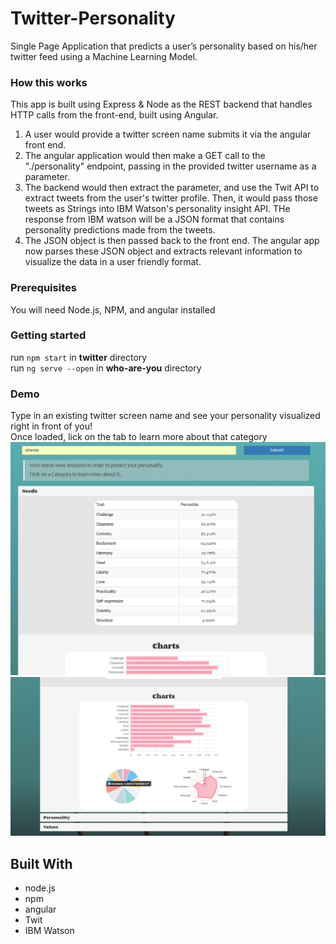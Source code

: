


# Twitter-Personality

Single Page Application that predicts a user’s personality based on his/her twitter feed using a Machine Learning Model.


### How this works
This app is built using Express & Node as the REST backend that handles HTTP calls from the front-end, built using Angular.
<ol>
  <li>
A user would provide a twitter screen name submits it via the angular front end. </li>
   <li>The angular application would then make a GET call to the "./personality" endpoint, passing in the provided twitter username as a parameter.
</li>
   <li>The backend would then extract the parameter, and use the Twit API to extract tweets from the user's twitter profile. Then, it would pass those tweets as Strings into IBM Watson's personality insight API. THe response from IBM watson will be a JSON format that contains personality predictions made from the tweets. </li>
   <li>The JSON object is then passed back to the front end. The angular app now parses these JSON object and extracts relevant information to visualize the data in a user friendly format.</li>
</ol>

### Prerequisites

You will need Node.js, NPM, and angular installed

### Getting started

run <code>npm start</code> in <strong>twitter</strong> directory <br>
run <code>ng serve --open</code> in <strong>who-are-you</strong> directory<br>

### Demo
Type in an existing twitter screen name and see your personality visualized right in front of you! <br>
Once loaded, lick on the tab to learn more about that category <br>
<img src = "Capture.PNG">
<img src = "screenshot.png">

## Built With
<ul>
  <li>node.js</li>
  <li>npm</li>
  <li>angular</li>
  <li>Twit</li>
  <li>IBM Watson</li>
</ul>

